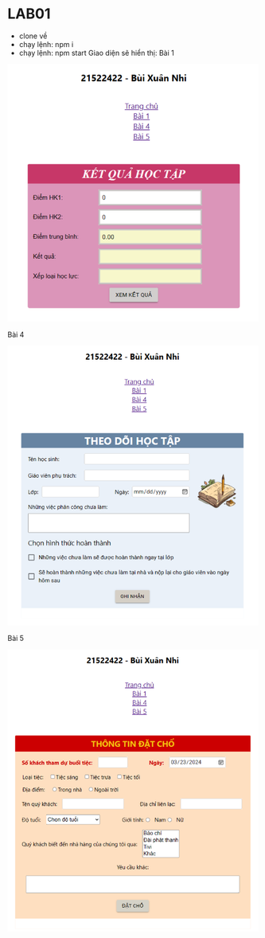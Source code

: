 # LAB01

-   clone về
-   chạy lệnh: npm i
-   chạy lệnh: npm start
    Giao diện sẽ hiển thị:
    Bài 1

![alt text](image.png)

Bài 4

![alt text](image-1.png)

Bài 5

![alt text](image-2.png)

